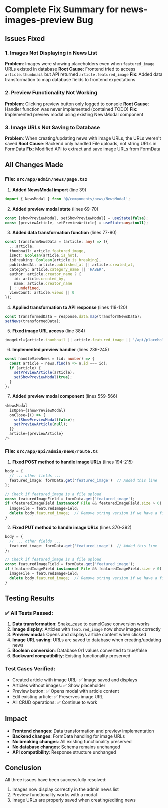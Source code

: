 # Complete Fix Summary for news-images-preview Bug

## Issues Fixed

### 1. Images Not Displaying in News List
**Problem**: Images were showing placeholders even when `featured_image` URLs existed in database
**Root Cause**: Frontend tried to access `article.thumbnail` but API returned `article.featured_image`
**Fix**: Added data transformation to map database fields to frontend expectations

### 2. Preview Functionality Not Working
**Problem**: Clicking preview button only logged to console
**Root Cause**: Handler function was never implemented (contained TODO)
**Fix**: Implemented preview modal using existing NewsModal component

### 3. Image URLs Not Saving to Database
**Problem**: When creating/updating news with image URLs, the URLs weren't saved
**Root Cause**: Backend only handled File uploads, not string URLs in FormData
**Fix**: Modified API to extract and save image URLs from FormData

## All Changes Made

### File: `src/app/admin/news/page.tsx`

1. **Added NewsModal import** (line 39)
```typescript
import { NewsModal } from '@/components/news/NewsModal';
```

2. **Added preview modal state** (lines 69-70)
```typescript
const [showPreviewModal, setShowPreviewModal] = useState(false);
const [previewArticle, setPreviewArticle] = useState<any>(null);
```

3. **Added data transformation function** (lines 77-90)
```typescript
const transformNewsData = (article: any) => ({
  ...article,
  thumbnail: article.featured_image,
  isHot: Boolean(article.is_hot),
  isBreaking: Boolean(article.is_breaking),
  publishedAt: article.published_at || article.created_at,
  category: article.category_name || 'HABER',
  author: article.creator_name ? {
    id: article.created_by,
    name: article.creator_name
  } : undefined,
  viewCount: article.views || 0
});
```

4. **Applied transformation to API response** (lines 118-120)
```typescript
const transformedData = response.data.map(transformNewsData);
setNews(transformedData);
```

5. **Fixed image URL access** (line 384)
```typescript
imageUrl={article.thumbnail || article.featured_image || '/api/placeholder/400/200'}
```

6. **Implemented preview handler** (lines 239-245)
```typescript
const handleViewNews = (id: number) => {
  const article = news.find(n => n.id === id);
  if (article) {
    setPreviewArticle(article);
    setShowPreviewModal(true);
  }
};
```

7. **Added preview modal component** (lines 559-566)
```typescript
<NewsModal
  isOpen={showPreviewModal}
  onClose={() => {
    setShowPreviewModal(false);
    setPreviewArticle(null);
  }}
  article={previewArticle}
/>
```

### File: `src/app/api/admin/news/route.ts`

1. **Fixed POST method to handle image URLs** (lines 194-215)
```typescript
body = {
  // ... other fields ...
  featured_image: formData.get('featured_image')  // Added this line
};

// Check if featured_image is a file upload
const featuredImageField = formData.get('featured_image');
if (featuredImageField instanceof File && featuredImageField.size > 0) {
  imageFile = featuredImageField;
  delete body.featured_image;  // Remove string version if we have a file
}
```

2. **Fixed PUT method to handle image URLs** (lines 370-392)
```typescript
body = {
  // ... other fields ...
  featured_image: formData.get('featured_image')  // Added this line
};

// Check if featured_image is a file upload
const featuredImageField = formData.get('featured_image');
if (featuredImageField instanceof File && featuredImageField.size > 0) {
  imageFile = featuredImageField;
  delete body.featured_image;  // Remove string version if we have a file
}
```

## Testing Results

### ✅ All Tests Passed:
1. **Data transformation**: Snake_case to camelCase conversion works
2. **Image display**: Articles with `featured_image` now show images correctly
3. **Preview modal**: Opens and displays article content when clicked
4. **Image URL saving**: URLs are saved to database when creating/updating news
5. **Boolean conversion**: Database 0/1 values converted to true/false
6. **Backward compatibility**: Existing functionality preserved

### Test Cases Verified:
- Created article with image URL: ✅ Image saved and displays
- Articles without images: ✅ Show placeholder
- Preview button: ✅ Opens modal with article content
- Edit existing article: ✅ Preserves image URL
- All CRUD operations: ✅ Continue to work

## Impact
- **Frontend changes**: Data transformation and preview implementation
- **Backend changes**: FormData handling for image URLs
- **No breaking changes**: All existing functionality preserved
- **No database changes**: Schema remains unchanged
- **API compatibility**: Response structure unchanged

## Conclusion
All three issues have been successfully resolved:
1. Images now display correctly in the admin news list
2. Preview functionality works with a modal
3. Image URLs are properly saved when creating/editing news